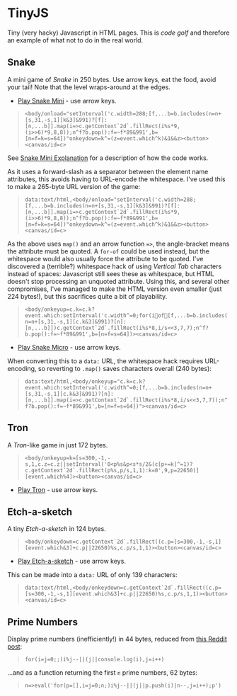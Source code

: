 # TinyJS

Tiny (very hacky) Javascript in HTML pages.  This is *code golf* and therefore an example of what not to do in the real world.

## Snake

A mini game of *Snake* in 250 bytes. Use arrow keys, eat the food, avoid your tail! Note that the level wraps-around at the edges.

  * [Play Snake Mini](https://danielgjackson.github.io/tinyjs/mini.html) - use arrow keys.

> ```<body/onload="setInterval('c.width=288;[f,...b=b.includes(n=n+[s,31,-s,1][k&3]&991)?[f]:[n,...b]].map(i=>c.getContext`2d`.fillRect(i%s*9,(i>>6)*9,8,8));n^f?b.pop():f=~f*89&991',b=[n=f=k=s=64])"onkeydown=k^=(z=event.which^k)&1&&z><button><canvas/id=c>```

See [Snake Mini Explanation](mini-explain.md) for a description of how the code works.

As it uses a forward-slash as a separator between the element name attributes, this avoids having to URL-encode the whitespace.  I've used this to make a 265-byte URL version of the game:

> ```data:text/html,<body/onload="setInterval('c.width=288;[f,...b=b.includes(n=n+[s,31,-s,1][k&3]&991)?[f]:[n,...b]].map(i=>c.getContext`2d`.fillRect(i%s*9,(i>>6)*9,8,8));n^f?b.pop():f=~f*89&991',b=[n=f=k=s=64])"onkeydown=k^=(z=event.which^k)&1&&z><button><canvas/id=c>```

As the above uses `map()` and an arrow function `=>`, the angle-bracket means the attribute must be quoted.  A `for-of` could be used instead, but the whitespace would also usually force the attribute to be quoted.  I've discovered a (terrible?) whitespace hack of using *Vertical Tab* characters instead of spaces: Javascript still sees these as whitespace, but HTML doesn't stop processing an unquoted attribute.  Using this, and several other compromises, I've managed to make the HTML version even smaller (just 224 bytes!), but this sacrifices quite a bit of playability.

> ```<body/onkeyup=c.k=c.k?event.which:setInterval('c.width^=0;for(iof[f,...b=b.includes(n=n+[s,31,-s,1][c.k&3]&991)?[n]:[n,...b]])c.getContext`2d`.fillRect(i%s*8,i/s<<3,7,7);n^f?b.pop():f=~f*89&991',b=[n=f=s=64])><canvas/id=c>```

  * [Play Snake Micro](https://danielgjackson.github.io/tinyjs/micro.html) - use arrow keys.


When converting this to a `data:` URL, the whitespace hack requires URL-encoding, so reverting to `.map()` saves characters overall (240 bytes):

> ```data:text/html,<body/onkeyup="c.k=c.k?event.which:setInterval('c.width^=0;[f,...b=b.includes(n=n+[s,31,-s,1][c.k&3]&991)?[n]:[n,...b]].map(i=>c.getContext`2d`.fillRect(i%s*8,i/s<<3,7,7));n^f?b.pop():f=~f*89&991',b=[n=f=s=64])"><canvas/id=c>```


## Tron

A *Tron*-like game in just 172 bytes.

> ```<body/onkeyup=k=[s=300,-1,-s,1,c.z=c.z||setInterval('0<p%s&p<s*s/2&(c[p+=k]^=1)?c.getContext`2d`.fillRect(p%s,p/s,1,1):k=0',9,p=22650)][event.which%4]><button><canvas/id=c>```

* [Play Tron](https://danielgjackson.github.io/tinyjs/tron.html) - use arrow keys.

<!--
data:text/html,<body/onkeyup=k=[s=300,-1,-s,1,c.z=c.z||setInterval('0<p%s&p<s*s/2&(c[p+=k]^=1)?c.getContext`2d`.fillRect(p%s,p/s,1,1):k=0',9,p=22650)][event.which%4]><button><canvas/id=c>
-->

## Etch-a-sketch

A tiny *Etch-a-sketch* in 124 bytes.

> ```<body/onkeydown=c.getContext`2d`.fillRect((c.p=[s=300,-1,-s,1][event.which&3]+c.p||22650)%s,c.p/s,1,1)><button><canvas/id=c>```

  * [Play Etch-a-sketch](https://danielgjackson.github.io/tinyjs/etch.html) - use arrow keys.

This can be made into a `data:` URL of only 139 characters:

> ```data:text/html,<body/onkeydown=c.getContext`2d`.fillRect((c.p=[s=300,-1,-s,1][event.which&3]+c.p||22650)%s,c.p/s,1,1)><button><canvas/id=c>```


## Prime Numbers

Display prime numbers (inefficiently!) in 44 bytes, reduced from [this Reddit post](https://www.reddit.com/r/javascript/comments/gqoxwh):

> ```for(i=j=0;;)i%j--||(j||console.log(i),j=i++)```

...and as a function returning the first `n` prime numbers, 62 bytes:

> ```n=>eval('for(p=[],i=j=0;n;)i%j--||(j||p.push(i)|n--,j=i++);p')```

<!--
Non-`eval()` version (63 bytes):

> ```n=>{for(p=[],i=j=0;n;)i%j--||(j||p.push(i)|n--,j=i++);return p}```
-->
